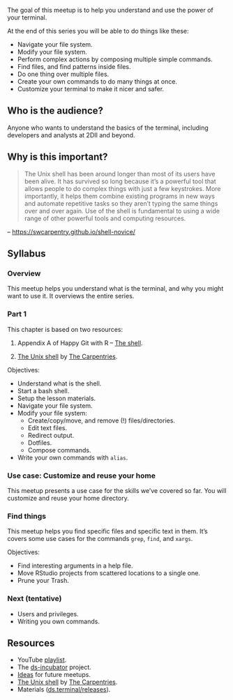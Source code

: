 
The goal of this meetup is to help you understand and use the power of
your terminal.

At the end of this series you will be able to do things like these:

-   Navigate your file system.
-   Modify your file system.
-   Perform complex actions by composing multiple simple commands.
-   Find files, and find patterns inside files.
-   Do one thing over multiple files.
-   Create your own commands to do many things at once.
-   Customize your terminal to make it nicer and safer.

## Who is the audience?

Anyone who wants to understand the basics of the terminal, including
developers and analysts at 2DII and beyond.

## Why is this important?

> The Unix shell has been around longer than most of its users have been
> alive. It has survived so long because it’s a powerful tool that
> allows people to do complex things with just a few keystrokes. More
> importantly, it helps them combine existing programs in new ways and
> automate repetitive tasks so they aren’t typing the same things over
> and over again. Use of the shell is fundamental to using a wide range
> of other powerful tools and computing resources.

– <https://swcarpentry.github.io/shell-novice/>

## Syllabus

### Overview

This meetup helps you understand what is the terminal, and why you might
want to use it. It overviews the entire series.

### Part 1

This chapter is based on two resources:

1.  Appendix A of Happy Git with R – [The
    shell](https://happygitwithr.com/shell.html).

2.  [The Unix shell](https://swcarpentry.github.io/shell-novice/) by
    [The Carpentries](https://carpentries.org/).

Objectives:

-   Understand what is the shell.
-   Start a bash shell.
-   Setup the lesson materials.
-   Navigate your file system.
-   Modify your file system:
    -   Create/copy/move, and remove (!) files/directories.
    -   Edit text files.
    -   Redirect output.
    -   Dotfiles.
    -   Compose commands.
-   Write your own commands with `alias`.

### Use case: Customize and reuse your home

This meetup presents a use case for the skills we’ve covered so far. You
will customize and reuse your home directory.

### Find things

This meetup helps you find specific files and specific text in them.
It’s covers some use cases for the commands `grep`, `find`, and `xargs`.

Objectives:

-   Find interesting arguments in a help file.
-   Move RStudio projects from scattered locations to a single one.
-   Prune your Trash.

### Next (tentative)

-   Users and privileges.
-   Writing you own commands.

## Resources

-   YouTube [playlist](https://bit.ly/ds-incubator-videos).
-   The
    [ds-incubator](https://github.com/2DegreesInvesting/ds-incubator#ds-incubator)
    project.
-   [Ideas](https://bit.ly/dsi-ideas) for future meetups.
-   [The Unix shell](https://swcarpentry.github.io/shell-novice/) by
    [The Carpentries](https://carpentries.org/).
-   Materials
    ([ds.terminal/releases](https://github.com/2DegreesInvesting/ds.terminal/releases)).
